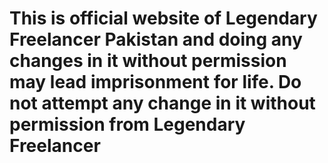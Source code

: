 # This is official website of Legendary Freelancer Pakistan and doing any changes in it without permission may lead imprisonment for life. Do not attempt any change in it without permission from Legendary Freelancer
